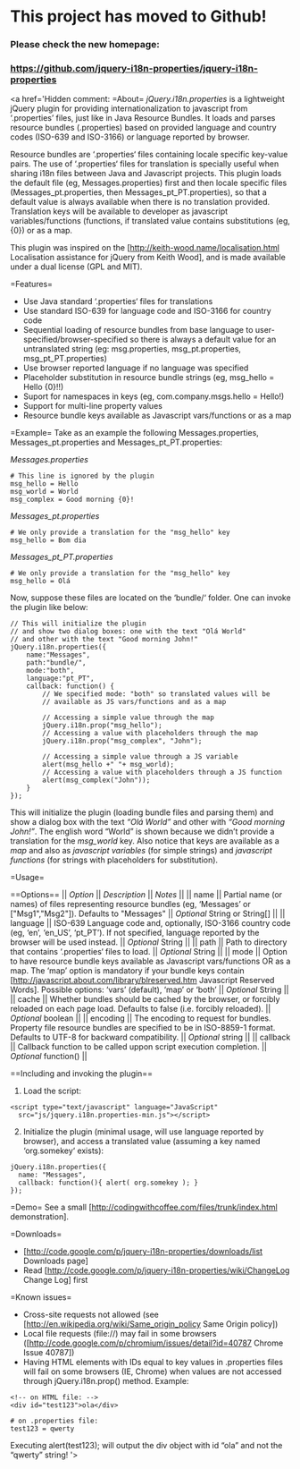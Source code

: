 # This project has moved to Github! #
### Please check the new homepage: ###
### https://github.com/jquery-i18n-properties/jquery-i18n-properties ###

<a href='Hidden comment: 
=About=
*jQuery.i18n.properties* is a lightweight jQuery plugin for providing internationalization to javascript from ‘.properties’ files, just like in Java Resource Bundles. It loads and parses resource bundles (.properties) based on provided language and country codes (ISO-639 and ISO-3166) or language reported by browser.

Resource bundles are ‘.properties‘ files containing locale specific key-value pairs. The use of ‘.properties‘ files for translation is specially useful when sharing i18n files between Java and Javascript projects. This plugin loads the default file (eg, Messages.properties) first and then locale specific files (Messages_pt.properties, then Messages_pt_PT.properties), so that a default value is always available when there is no translation provided. Translation keys will be available to developer as javascript variables/functions (functions, if translated value contains substitutions (eg, {0}) or as a map.

This plugin was inspired on the [http://keith-wood.name/localisation.html Localisation assistance for jQuery from Keith Wood], and is made available under a dual license (GPL and MIT).


=Features=
* Use Java standard ‘.properties‘ files for translations
* Use standard ISO-639 for language code and ISO-3166 for country code
* Sequential loading of resource bundles from base language to user-specified/browser-specified so there is always a default value for an untranslated string (eg: msg.properties, msg_pt.properties, msg_pt_PT.properties)
* Use browser reported language if no language was specified
* Placeholder substitution in resource bundle strings (eg, msg_hello = Hello {0}!!)
* Suport for namespaces in keys (eg, com.company.msgs.hello = Hello!)
* Support for multi-line property values
* Resource bundle keys available as Javascript vars/functions or as a map


=Example=
Take as an example the following Messages.properties, Messages_pt.properties and Messages_pt_PT.properties:

*Messages.properties*
```
# This line is ignored by the plugin
msg_hello = Hello
msg_world = World
msg_complex = Good morning {0}!
```

*Messages_pt.properties*
```
# We only provide a translation for the "msg_hello" key
msg_hello = Bom dia
```

*Messages_pt_PT.properties*
```
# We only provide a translation for the "msg_hello" key
msg_hello = Olá
```

Now, suppose these files are located on the ‘bundle/‘ folder. One can invoke the plugin like below:
```
// This will initialize the plugin 
// and show two dialog boxes: one with the text "Olá World"
// and other with the text "Good morning John!" 
jQuery.i18n.properties({
    name:"Messages", 
    path:"bundle/", 
    mode:"both",
    language:"pt_PT", 
    callback: function() {
        // We specified mode: "both" so translated values will be
        // available as JS vars/functions and as a map

        // Accessing a simple value through the map
        jQuery.i18n.prop("msg_hello");
        // Accessing a value with placeholders through the map
        jQuery.i18n.prop("msg_complex", "John");

        // Accessing a simple value through a JS variable
        alert(msg_hello +" "+ msg_world);
        // Accessing a value with placeholders through a JS function
        alert(msg_complex("John"));
    }
});
```

This will initialize the plugin (loading bundle files and parsing them) and show a dialog box with the text *“Olá World”* and other with *“Good morning John!”*. The english word “World” is shown because we didn’t provide a translation for the _msg_world_ key. Also notice that keys are available as a *map* and also as *javascript variables* (for simple strings) and *javascript functions* (for strings with placeholders for substitution).


=Usage=

==Options==
|| *Option* || *Description* || *Notes* ||
|| name || Partial name (or names) of files representing resource bundles (eg, ‘Messages’ or ["Msg1","Msg2"]). Defaults to "Messages" || *Optional* String or String[] ||
|| language || ISO-639 Language code and, optionally, ISO-3166 country code (eg, ‘en’, ‘en_US’, ‘pt_PT’). If not specified, language reported by the browser will be used instead. || *Optional* String ||
|| path || Path to directory that contains ‘.properties‘ files to load. || *Optional* String ||
|| mode || Option to have resource bundle keys available as Javascript vars/functions OR as a map. The ‘map’ option is mandatory if your bundle keys contain [http://javascript.about.com/library/blreserved.htm Javascript Reserved Words]. Possible options: ‘vars’ (default), ‘map’ or ‘both’ || *Optional* String ||
|| cache || Whether bundles should be cached by the browser, or forcibly reloaded on each page load. Defaults to false (i.e. forcibly reloaded). || *Optional* boolean ||
|| encoding || The encoding to request for bundles. Property file resource bundles are specified to be in ISO-8859-1 format. Defaults to UTF-8 for backward compatibility. || *Optional* string ||
|| callback || Callback function to be called uppon script execution completion. || *Optional* function() ||

==Including and invoking the plugin==
1. Load the script:
```
<script type="text/javascript" language="JavaScript"
  src="js/jquery.i18n.properties-min.js"></script>
```
2. Initialize the plugin (minimal usage, will use language reported by browser), and access a translated value (assuming a key named ‘org.somekey‘ exists):
```
jQuery.i18n.properties({
  name: "Messages", 
  callback: function(){ alert( org.somekey ); }
});
```


=Demo=
See a small [http://codingwithcoffee.com/files/trunk/index.html demonstration].


=Downloads=
* [http://code.google.com/p/jquery-i18n-properties/downloads/list Downloads page]
* Read [http://code.google.com/p/jquery-i18n-properties/wiki/ChangeLog Change Log] first


=Known issues=
* Cross-site requests not allowed (see [http://en.wikipedia.org/wiki/Same_origin_policy Same Origin policy])
* Local file requests (file://) may fail in some browsers ([http://code.google.com/p/chromium/issues/detail?id=40787 Chrome Issue 40787])
* Having HTML elements with IDs equal to key values in .properties files will fail on some browsers (IE, Chrome) when values are not accessed through jQuery.i18n.prop() method.
Example:
```
<!-- on HTML file: -->
<div id="test123">ola</div>

# on .properties file:
test123 = qwerty
```
Executing alert(test123); will output the div object with id “ola” and not the “qwerty” string!
'></a>